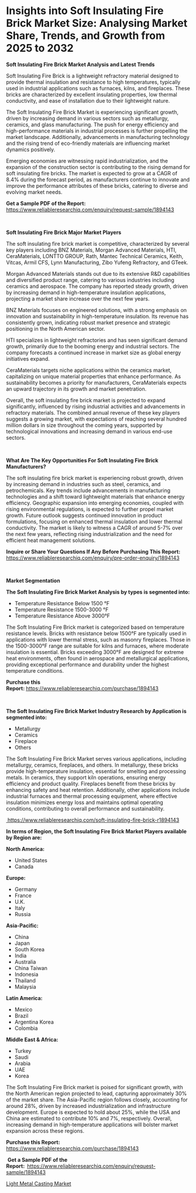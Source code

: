 <p><h1>Insights into Soft Insulating Fire Brick Market Size: Analysing Market Share, Trends, and Growth from 2025 to 2032</h1></p><p><strong>Soft Insulating Fire Brick Market Analysis and Latest Trends</strong></p>
<p><p>Soft Insulating Fire Brick is a lightweight refractory material designed to provide thermal insulation and resistance to high temperatures, typically used in industrial applications such as furnaces, kilns, and fireplaces. These bricks are characterized by excellent insulating properties, low thermal conductivity, and ease of installation due to their lightweight nature.</p><p>The Soft Insulating Fire Brick Market is experiencing significant growth, driven by increasing demand in various sectors such as metallurgy, ceramics, and glass manufacturing. The push for energy efficiency and high-performance materials in industrial processes is further propelling the market landscape. Additionally, advancements in manufacturing technology and the rising trend of eco-friendly materials are influencing market dynamics positively.</p><p>Emerging economies are witnessing rapid industrialization, and the expansion of the construction sector is contributing to the rising demand for soft insulating fire bricks. The market is expected to grow at a CAGR of 8.4% during the forecast period, as manufacturers continue to innovate and improve the performance attributes of these bricks, catering to diverse and evolving market needs.</p></p>
<p><strong>Get a Sample PDF of the Report:&nbsp;</strong> <a href="https://www.reliableresearchiq.com/enquiry/request-sample/1894143?utm_campaign=3519&utm_medium=2&utm_source=Github&utm_content=ia&utm_term=02042025&utm_id=soft-insulating-fire-brick">https://www.reliableresearchiq.com/enquiry/request-sample/1894143</a></p>
<p>&nbsp;</p>
<p><strong>Soft Insulating Fire Brick Major Market Players</strong></p>
<p><p>The soft insulating fire brick market is competitive, characterized by several key players including BNZ Materials, Morgan Advanced Materials, HTI, CeraMaterials, LONTTO GROUP, Rath, Mantec Technical Ceramics, Keith, Vitcas, Armil CFS, Lynn Manufacturing, Zibo Yufeng Refractory, and GTeek. </p><p>Morgan Advanced Materials stands out due to its extensive R&D capabilities and diversified product range, catering to various industries including ceramics and aerospace. The company has reported steady growth, driven by increasing demand in high-temperature insulation applications, projecting a market share increase over the next few years.</p><p>BNZ Materials focuses on engineered solutions, with a strong emphasis on innovation and sustainability in high-temperature insulation. Its revenue has consistently grown, indicating robust market presence and strategic positioning in the North American sector.</p><p>HTI specializes in lightweight refractories and has seen significant demand growth, primarily due to the booming energy and industrial sectors. The company forecasts a continued increase in market size as global energy initiatives expand.</p><p>CeraMaterials targets niche applications within the ceramics market, capitalizing on unique material properties that enhance performance. As sustainability becomes a priority for manufacturers, CeraMaterials expects an upward trajectory in its growth and market penetration.</p><p>Overall, the soft insulating fire brick market is projected to expand significantly, influenced by rising industrial activities and advancements in refractory materials. The combined annual revenue of these key players suggests a growing market, with expectations of reaching several hundred million dollars in size throughout the coming years, supported by technological innovations and increasing demand in various end-use sectors.</p></p>
<p>&nbsp;</p>
<p><strong>What Are The Key Opportunities For Soft Insulating Fire Brick Manufacturers?</strong></p>
<p><p>The soft insulating fire brick market is experiencing robust growth, driven by increasing demand in industries such as steel, ceramics, and petrochemicals. Key trends include advancements in manufacturing technologies and a shift toward lightweight materials that enhance energy efficiency. Geographic expansion into emerging economies, coupled with rising environmental regulations, is expected to further propel market growth. Future outlook suggests continued innovation in product formulations, focusing on enhanced thermal insulation and lower thermal conductivity. The market is likely to witness a CAGR of around 5-7% over the next few years, reflecting rising industrialization and the need for efficient heat management solutions.</p></p>
<p><strong>Inquire or Share Your Questions If Any Before Purchasing This Report:</strong> <a href="https://www.reliableresearchiq.com/enquiry/pre-order-enquiry/1894143?utm_campaign=3519&utm_medium=2&utm_source=Github&utm_content=ia&utm_term=02042025&utm_id=soft-insulating-fire-brick">https://www.reliableresearchiq.com/enquiry/pre-order-enquiry/1894143</a></p>
<p>&nbsp;</p>
<p><strong>Market Segmentation</strong></p>
<p><strong>The Soft Insulating Fire Brick Market Analysis by types is segmented into:</strong></p>
<p><ul><li>Temperature Resistance Below 1500 °F</li><li>Temperature Resistance 1500-3000 °F</li><li>Temperature Resistance Above 3000°F</li></ul></p>
<p><p>The Soft Insulating Fire Brick market is categorized based on temperature resistance levels. Bricks with resistance below 1500°F are typically used in applications with lower thermal stress, such as masonry fireplaces. Those in the 1500-3000°F range are suitable for kilns and furnaces, where moderate insulation is essential. Bricks exceeding 3000°F are designed for extreme heat environments, often found in aerospace and metallurgical applications, providing exceptional performance and durability under the highest temperature conditions.</p></p>
<p><strong>Purchase this Report:&nbsp;</strong><a href="https://www.reliableresearchiq.com/purchase/1894143?utm_campaign=3519&utm_medium=2&utm_source=Github&utm_content=ia&utm_term=02042025&utm_id=soft-insulating-fire-brick">https://www.reliableresearchiq.com/purchase/1894143</a></p>
<p>&nbsp;</p>
<p><strong>The Soft Insulating Fire Brick Market Industry Research by Application is segmented into:</strong></p>
<p><ul><li>Metallurgy</li><li>Ceramics</li><li>Fireplace</li><li>Others</li></ul></p>
<p><p>The Soft Insulating Fire Brick Market serves various applications, including metallurgy, ceramics, fireplaces, and others. In metallurgy, these bricks provide high-temperature insulation, essential for smelting and processing metals. In ceramics, they support kiln operations, ensuring energy efficiency and product quality. Fireplaces benefit from these bricks by enhancing safety and heat retention. Additionally, other applications include industrial furnaces and thermal processing equipment, where effective insulation minimizes energy loss and maintains optimal operating conditions, contributing to overall performance and sustainability.</p></p>
<p><a href="https://www.reliableresearchiq.com/soft-insulating-fire-brick-r1894143?utm_campaign=3519&utm_medium=2&utm_source=Github&utm_content=ia&utm_term=02042025&utm_id=soft-insulating-fire-brick">&nbsp;https://www.reliableresearchiq.com/soft-insulating-fire-brick-r1894143</a></p>
<p><strong>In terms of Region, the Soft Insulating Fire Brick Market Players available by Region are:</strong></p>
<p>
    <p> <strong> North America: </strong>
        <ul>
            <li>United States</li>
            <li>Canada</li>
        </ul>
        </p> 
    <p> <strong> Europe: </strong>
        <ul>
            <li>Germany</li>
            <li>France</li>
            <li>U.K.</li>
            <li>Italy</li>
            <li>Russia</li>
        </ul>
        </p> 
    <p> <strong> Asia-Pacific: </strong>
        <ul>
            <li>China</li>
            <li>Japan</li>
            <li>South Korea</li>
            <li>India</li>
            <li>Australia</li>
            <li>China Taiwan</li>
            <li>Indonesia</li>
            <li>Thailand</li>
            <li>Malaysia</li>
        </ul>
        </p> 
    <p> <strong> Latin America: </strong>
        <ul>
            <li>Mexico</li>
            <li>Brazil</li>
            <li>Argentina Korea</li>
            <li>Colombia</li>
        </ul>
        </p> 
    <p> <strong> Middle East & Africa: </strong>
        <ul>
            <li>Turkey</li>
            <li>Saudi</li>
            <li>Arabia</li>
            <li>UAE</li>
            <li>Korea</li>
        </ul>
    </p>
    </p>
<p><p>The Soft Insulating Fire Brick market is poised for significant growth, with the North American region projected to lead, capturing approximately 30% of the market share. The Asia-Pacific region follows closely, accounting for around 28%, driven by increased industrialization and infrastructure development. Europe is expected to hold about 25%, while the USA and China are estimated to contribute 10% and 7%, respectively. Overall, increasing demand in high-temperature applications will bolster market expansion across these regions.</p></p>
<p><strong>Purchase this Report: </strong><a href="https://www.reliableresearchiq.com/purchase/1894143?utm_campaign=3519&utm_medium=2&utm_source=Github&utm_content=ia&utm_term=02042025&utm_id=soft-insulating-fire-brick">https://www.reliableresearchiq.com/purchase/1894143</a></p>
<p>&nbsp;<strong>Get a Sample PDF of the Report:&nbsp;&nbsp;</strong><a href="https://www.reliableresearchiq.com/enquiry/request-sample/1894143?utm_campaign=3519&utm_medium=2&utm_source=Github&utm_content=ia&utm_term=02042025&utm_id=soft-insulating-fire-brick">https://www.reliableresearchiq.com/enquiry/request-sample/1894143</a></p>
<p><strong></strong></p>
<p><p><a href="https://github.com/popoialraih3/Market-Research-Report-List-1/blob/main/light-metal-casting-market.md?utm_campaign=3519&utm_medium=2&utm_source=Github&utm_content=ia&utm_term=02042025&utm_id=soft-insulating-fire-brick">Light Metal Casting Market</a></p></p>